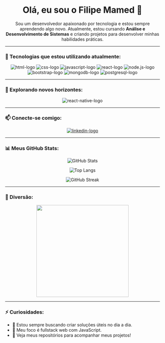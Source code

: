 <h1 align="center">Olá, eu sou o Filipe Mamed 👋</h1>

<p align="center">
Sou um desenvolvedor apaixonado por tecnologia e estou sempre aprendendo algo novo. Atualmente, estou cursando <strong>Análise e Desenvolvimento de Sistemas</strong> e criando projetos para desenvolver minhas habilidades práticas.
</p>

---

### 🚀 Tecnologias que estou utilizando atualmente:

<p align="center">
  <img src="https://img.shields.io/badge/HTML5-E34F26?style=for-the-badge&logo=html5&logoColor=white" alt="html-logo"/>
  <img src="https://img.shields.io/badge/CSS3-1572B6?style=for-the-badge&logo=css3&logoColor=white" alt="css-logo"/>
  <img src="https://img.shields.io/badge/JavaScript-F7DF1E?style=for-the-badge&logo=javascript&logoColor=black" alt="javascript-logo"/>
  <img src="https://img.shields.io/badge/React-61DAFB.svg?style=for-the-badge&logo=React&logoColor=black" alt="react-logo"/>
  <img src="https://img.shields.io/badge/Node.js-5FA04E.svg?style=for-the-badge&logo=nodedotjs&logoColor=white" alt="node.js-logo"/>
  <img src="https://img.shields.io/badge/Bootstrap-7952B3.svg?style=for-the-badge&logo=Bootstrap&logoColor=white" alt="bootstrap-logo"/>
  <img src="https://img.shields.io/badge/MongoDB-47A248.svg?style=for-the-badge&logo=MongoDB&logoColor=white" alt="mongodb-logo"/>
  <img src="https://img.shields.io/badge/PostgreSQL-4169E1.svg?style=for-the-badge&logo=PostgreSQL&logoColor=white" alt="postgresql-logo"/>
</p>

---

### 🌱 Explorando novos horizontes:

<p align="center">
  <img src="https://img.shields.io/badge/React_Native-20232A?style=for-the-badge&logo=react&logoColor=61DAFB" alt="react-native-logo"/>
</p>

---

### 📫 Conecte-se comigo:

<p align="center">
  <a href="https://www.linkedin.com/in/filipe-m-68a21827b/">
    <img src="https://img.shields.io/badge/LinkedIn-0077B5?style=for-the-badge&logo=linkedin&logoColor=white" alt="linkedin-logo"/>
  </a>
</p>

---

### 📊 Meus GitHub Stats:

<p align="center">
  <img src="https://github-readme-stats.vercel.app/api?username=Filipe-Mamed&show_icons=true&theme=tokyonight" alt="GitHub Stats"/>
</p>

<p align="center">
  <img src="https://github-readme-stats.vercel.app/api/top-langs/?username=Filipe-Mamed&layout=compact&theme=tokyonight" alt="Top Langs"/>
</p>

<p align="center">
  <img src="https://github-readme-streak-stats.herokuapp.com/?user=Filipe-Mamed&theme=tokyonight" alt="GitHub Streak"/>
</p>

---

### 🤖 Diversão:

<p align="center">
  <img src="https://media.giphy.com/media/qgQUggAC3Pfv687qPC/giphy.gif" width="300" />
</p>

---

### ⚡ Curiosidades:
- 🔭 Estou sempre buscando criar soluções úteis no dia a dia.
- 🎯 Meu foco é fullstack web com JavaScript.
- 📁 Veja meus repositórios para acompanhar meus projetos!

